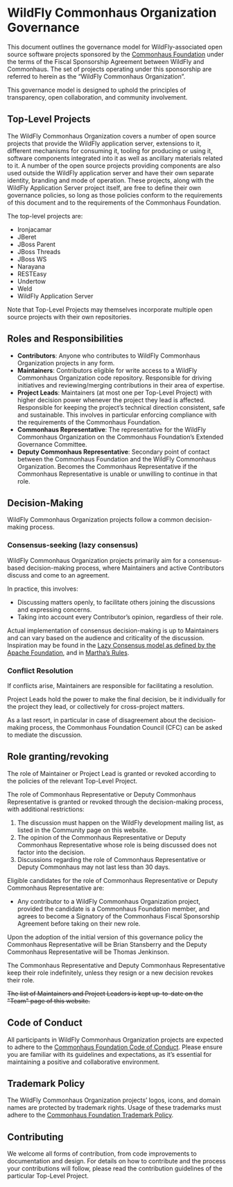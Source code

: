 # WildFly Commonhaus Organization Governance

This document outlines the governance model for WildFly-associated open source software projects sponsored by the [Commonhaus Foundation](https://www.commonhaus.org) under the terms of the Fiscal Sponsorship Agreement between WildFly and Commonhaus. The set of projects operating under this sponsorship are referred to herein as the “WildFly Commonhaus Organization”.

This governance model is designed to uphold the principles of transparency, open collaboration, and community involvement.

## Top-Level Projects

The WildFly Commonhaus Organization covers a number of open source projects that provide the WildFly application server, extensions to it, different mechanisms for consuming it, tooling for producing or using it, software components integrated into it as well as ancillary materials related to it. A number of the open source projects providing components are also used outside the WildFly application server and have their own separate identity, branding and mode of operation. These projects, along with the WildFly Application Server project itself, are free to define their own governance policies, so long as those policies conform to the requirements of this document and to the requirements of the Commonhaus Foundation.

The top-level projects are:

- Ironjacamar
- JBeret
- JBoss Parent
- JBoss Threads
- JBoss WS
- Narayana
- RESTEasy
- Undertow
- Weld
- WildFly Application Server

Note that Top-Level Projects may themselves incorporate multiple open source projects with their own repositories.

## Roles and Responsibilities

- **Contributors**: Anyone who contributes to WildFly Commonhaus Organization projects in any form.
- **Maintainers**: Contributors eligible for write access to a WildFly Commonhaus Organization code repository.
Responsible for driving initiatives and reviewing/merging contributions in their area of expertise.
- **Project Leads**: Maintainers (at most one per Top-Level Project) with higher decision power whenever the project they lead is affected.
Responsible for keeping the project’s technical direction consistent, safe and sustainable. This involves in particular enforcing compliance with the requirements of the Commonhaus Foundation.
- **Commonhaus Representative**: The representative for the WildFly Commonhaus Organization on the Commonhaus Foundation’s Extended Governance Committee.
- **Deputy Commonhaus Representative**: Secondary point of contact between the Commonhaus Foundation and the WildFly Commonhaus Organization. Becomes the Commonhaus Representative if the Commonhaus Representative is unable or unwilling to continue in that role.

## Decision-Making

WildFly Commonhaus Organization projects follow a common decision-making process.

### Consensus-seeking (lazy consensus)

WildFly Commonhaus Organization projects primarily aim for a consensus-based decision-making process, where Maintainers and active Contributors discuss and come to an agreement.

In practice, this involves:

- Discussing matters openly, to facilitate others joining the discussions and expressing concerns.
- Taking into account every Contributor’s opinion, regardless of their role.

Actual implementation of consensus decision-making is up to Maintainers and can vary based on the audience and criticality of the discussion. Inspiration may be found in the [Lazy Consensus model as defined by the Apache Foundation](https://community.apache.org/committers/decisionMaking.html), and in [Martha’s Rules](https://digitalcommons.unl.edu/cgi/viewcontent.cgi?article=1825&context=sociologyfacpub).

### Conflict Resolution

If conflicts arise, Maintainers are responsible for facilitating a resolution.

Project Leads hold the power to make the final decision, be it individually for the project they lead, or collectively for cross-project matters.

As a last resort, in particular in case of disagreement about the decision-making process, the Commonhaus Foundation Council (CFC) can be asked to mediate the discussion.

## Role granting/revoking

The role of Maintainer or Project Lead is granted or revoked according to the policies of the relevant Top-Level Project.

The role of Commonhaus Representative or Deputy Commonhaus Representative is granted or revoked through the decision-making process, with additional restrictions:

1. The discussion must happen on the WildFly development mailing list, as listed in the Community page on this website.
2. The opinion of the Commonhaus Representative or Deputy Commonhaus Representative whose role is being discussed does not factor into the decision.
3. Discussions regarding the role of Commonhaus Representative or Deputy Commonhaus may not last less than 30 days.

Eligible candidates for the role of Commonhaus Representative or Deputy Commonhaus Representative are:

- Any contributor to a WildFly Commonhaus Organization project, provided the candidate is a Commonhaus Foundation member, and agrees to become a Signatory of the Commonhaus Fiscal Sponsorship Agreement before taking on their new role.

Upon the adoption of the initial version of this governance policy the Commonhaus Representative will be Brian Stansberry and the Deputy Commonhaus Representative will be Thomas Jenkinson.

The Commonhaus Representative and Deputy Commonhaus Representative keep their role indefinitely, unless they resign or a new decision revokes their role.

~~The list of Maintainers and Project Leaders is kept up-to-date on the "Team" page of this website.~~

## Code of Conduct

All participants in WildFly Commonhaus Organization projects are expected to adhere to the [Commonhaus Foundation Code of Conduct](https://www.commonhaus.org/policies/code-of-conduct/). Please ensure you are familiar with its guidelines and expectations, as it’s essential for maintaining a positive and collaborative environment.

## Trademark Policy

The WildFly Commonhaus Organization projects’ logos, icons, and domain names are protected by trademark rights. Usage of these trademarks must adhere to the [Commonhaus Foundation Trademark Policy](https://www.commonhaus.org/policies/trademark-policy/).

## Contributing

We welcome all forms of contribution, from code improvements to documentation and design. For details on how to contribute and the process your contributions will follow, please read the contribution guidelines of the particular Top-Level Project.

